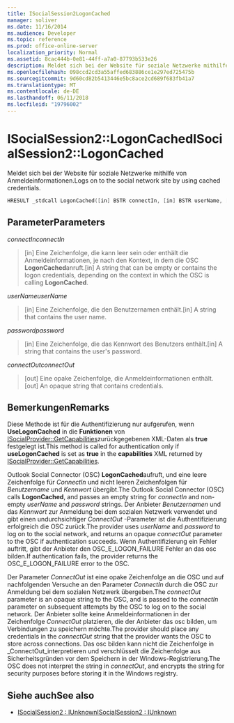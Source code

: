 ```yaml
---
title: ISocialSession2LogonCached
manager: soliver
ms.date: 11/16/2014
ms.audience: Developer
ms.topic: reference
ms.prod: office-online-server
localization_priority: Normal
ms.assetid: 8cac444b-0e81-44ff-a7a0-87793b533e26
description: Meldet sich bei der Website für soziale Netzwerke mithilfe von Anmeldeinformationen.
ms.openlocfilehash: 098ccd2cd3a55affed683886ce1e297ed725475b
ms.sourcegitcommit: 9d60cd82b5413446e5bc8ace2cd689f683fb41a7
ms.translationtype: MT
ms.contentlocale: de-DE
ms.lasthandoff: 06/11/2018
ms.locfileid: "19796002"
---
```

# <a name="isocialsession2logoncached"></a><span data-ttu-id="7bc74-103">ISocialSession2::LogonCached</span><span class="sxs-lookup"><span data-stu-id="7bc74-103">ISocialSession2::LogonCached</span></span>

<span data-ttu-id="7bc74-104">Meldet sich bei der Website für soziale Netzwerke mithilfe von Anmeldeinformationen.</span><span class="sxs-lookup"><span data-stu-id="7bc74-104">Logs on to the social network site by using cached credentials.</span></span>
  
```cpp
HRESULT _stdcall LogonCached([in] BSTR connectIn, [in] BSTR userName, [in] BSTR password,  [out] BSTR connectOut);
```

## <a name="parameters"></a><span data-ttu-id="7bc74-105">Parameter</span><span class="sxs-lookup"><span data-stu-id="7bc74-105">Parameters</span></span>

<span data-ttu-id="7bc74-106">_connectIn_</span><span class="sxs-lookup"><span data-stu-id="7bc74-106">_connectIn_</span></span>
  
> <span data-ttu-id="7bc74-107">[in] Eine Zeichenfolge, die kann leer sein oder enthält die Anmeldeinformationen, je nach den Kontext, in dem die OSC **LogonCached**anruft.</span><span class="sxs-lookup"><span data-stu-id="7bc74-107">[in] A string that can be empty or contains the logon credentials, depending on the context in which the OSC is calling **LogonCached**.</span></span>
    
<span data-ttu-id="7bc74-108">_userName_</span><span class="sxs-lookup"><span data-stu-id="7bc74-108">_userName_</span></span>
  
> <span data-ttu-id="7bc74-109">[in] Eine Zeichenfolge, die den Benutzernamen enthält.</span><span class="sxs-lookup"><span data-stu-id="7bc74-109">[in] A string that contains the user name.</span></span>
    
<span data-ttu-id="7bc74-110">_password_</span><span class="sxs-lookup"><span data-stu-id="7bc74-110">_password_</span></span>
  
> <span data-ttu-id="7bc74-111">[in] Eine Zeichenfolge, die das Kennwort des Benutzers enthält.</span><span class="sxs-lookup"><span data-stu-id="7bc74-111">[in] A string that contains the user's password.</span></span>
    
<span data-ttu-id="7bc74-112">_connectOut_</span><span class="sxs-lookup"><span data-stu-id="7bc74-112">_connectOut_</span></span>
  
> <span data-ttu-id="7bc74-113">[out] Eine opake Zeichenfolge, die Anmeldeinformationen enthält.</span><span class="sxs-lookup"><span data-stu-id="7bc74-113">[out] An opaque string that contains credentials.</span></span>
    
## <a name="remarks"></a><span data-ttu-id="7bc74-114">Bemerkungen</span><span class="sxs-lookup"><span data-stu-id="7bc74-114">Remarks</span></span>

<span data-ttu-id="7bc74-115">Diese Methode ist für die Authentifizierung nur aufgerufen, wenn **UseLogonCached** in die **Funktionen** von [ISocialProvider::GetCapabilities](isocialprovider-getcapabilities.md)zurückgegebenen XML-Daten als **true** festgelegt ist.</span><span class="sxs-lookup"><span data-stu-id="7bc74-115">This method is called for authentication only if **useLogonCached** is set as **true** in the **capabilities** XML returned by [ISocialProvider::GetCapabilities](isocialprovider-getcapabilities.md).</span></span>
  
<span data-ttu-id="7bc74-116">Outlook Social Connector (OSC) **LogonCached**aufruft, und eine leere Zeichenfolge für _ConnectIn_ und nicht leeren Zeichenfolgen für _Benutzername_ und _Kennwort_ übergibt.</span><span class="sxs-lookup"><span data-stu-id="7bc74-116">The Outlook Social Connector (OSC) calls **LogonCached**, and passes an empty string for  _connectIn_ and non-empty  _userName_ and  _password_ strings.</span></span> <span data-ttu-id="7bc74-117">Der Anbieter _Benutzernamen_ und das _Kennwort_ zur Anmeldung bei dem sozialen Netzwerk verwendet und gibt einen undurchsichtiger _ConnectOut_ -Parameter ist die Authentifizierung erfolgreich die OSC zurück.</span><span class="sxs-lookup"><span data-stu-id="7bc74-117">The provider uses  _userName_ and  _password_ to log on to the social network, and returns an opaque  _connectOut_ parameter to the OSC if authentication succeeds.</span></span> <span data-ttu-id="7bc74-118">Wenn Authentifizierung ein Fehler auftritt, gibt der Anbieter den OSC_E_LOGON_FAILURE Fehler an das osc bilden.</span><span class="sxs-lookup"><span data-stu-id="7bc74-118">If authentication fails, the provider returns the OSC_E_LOGON_FAILURE error to the OSC.</span></span> 
  
<span data-ttu-id="7bc74-119">Der Parameter _ConnectOut_ ist eine opake Zeichenfolge an die OSC und auf nachfolgenden Versuche an den Parameter _ConnectIn_ durch die OSC zur Anmeldung bei dem sozialen Netzwerk übergeben.</span><span class="sxs-lookup"><span data-stu-id="7bc74-119">The  _connectOut_ parameter is an opaque string to the OSC, and is passed to the  _connectIn_ parameter on subsequent attempts by the OSC to log on to the social network.</span></span> <span data-ttu-id="7bc74-120">Der Anbieter sollte keine Anmeldeinformationen in der Zeichenfolge _ConnectOut_ platzieren, die der Anbieter das osc bilden, um Verbindungen zu speichern möchte.</span><span class="sxs-lookup"><span data-stu-id="7bc74-120">The provider should place any credentials in the  _connectOut_ string that the provider wants the OSC to store across connections.</span></span> <span data-ttu-id="7bc74-121">Das osc bilden kann nicht die Zeichenfolge in _ConnectOut_interpretieren und verschlüsselt die Zeichenfolge aus Sicherheitsgründen vor dem Speichern in der Windows-Registrierung.</span><span class="sxs-lookup"><span data-stu-id="7bc74-121">The OSC does not interpret the string in  _connectOut_, and encrypts the string for security purposes before storing it in the Windows registry.</span></span>
  
## <a name="see-also"></a><span data-ttu-id="7bc74-122">Siehe auch</span><span class="sxs-lookup"><span data-stu-id="7bc74-122">See also</span></span>

- [<span data-ttu-id="7bc74-123">ISocialSession2 : IUnknown</span><span class="sxs-lookup"><span data-stu-id="7bc74-123">ISocialSession2 : IUnknown</span></span>](isocialsession2iunknown.md)

